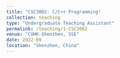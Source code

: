```yaml
---
title: "CSC3002: C/C++ Programming"
collection: teaching
type: "Undergraduate Teaching Assistant"
permalink: /teaching/1-CSC3002
venue: "CUHK-Shenzhen, SSE"
date: 2022-09
location: "Shenzhen, China"
---
```


